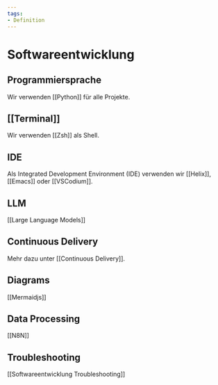 ```yaml
---
tags:
- Definition
---
```

# Softwareentwicklung

## Programmiersprache

Wir verwenden [[Python]] für alle Projekte.

## [[Terminal]]

Wir verwenden [[Zsh]] als Shell.

## IDE

Als Integrated Development Environment (IDE) verwenden wir  [[Helix]], [[Emacs]] oder [[VSCodium]].

## LLM

[[Large Language Models]]
## Continuous Delivery

Mehr dazu unter [[Continuous Delivery]].

## Diagrams

[[Mermaidjs]]

## Data Processing

[[N8N]]

## Troubleshooting

[[Softwareentwicklung Troubleshooting]]